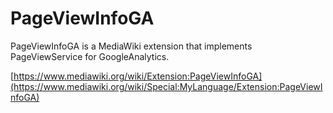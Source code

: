 # PageViewInfoGA

PageViewInfoGA is a MediaWiki extension that implements PageViewService for GoogleAnalytics.

[https://www.mediawiki.org/wiki/Extension:PageViewInfoGA](https://www.mediawiki.org/wiki/Special:MyLanguage/Extension:PageViewInfoGA)

